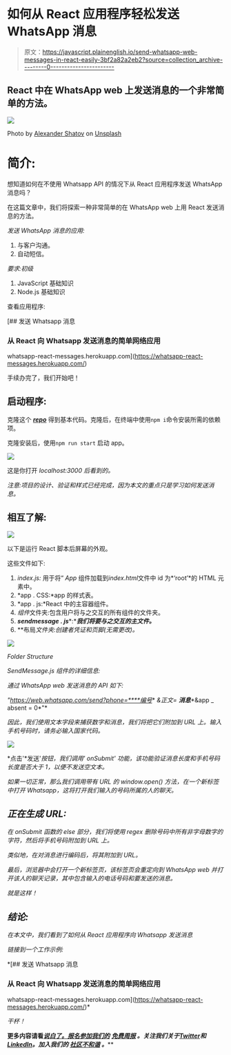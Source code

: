 # 如何从 React 应用程序轻松发送 WhatsApp 消息

> 原文：<https://javascript.plainenglish.io/send-whatsapp-web-messages-in-react-easily-3bf2a82a2eb2?source=collection_archive---------0----------------------->

## React 中在 WhatsApp web 上发送消息的一个非常简单的方法。

![](img/f6c0d18e1c9f5f2c5ca4aa525591c0ad.png)

Photo by [Alexander Shatov](https://unsplash.com/@alexbemore?utm_source=unsplash&utm_medium=referral&utm_content=creditCopyText) on [Unsplash](https://unsplash.com/s/photos/messages?utm_source=unsplash&utm_medium=referral&utm_content=creditCopyText)

# 简介:

想知道如何在不使用 Whatsapp API 的情况下从 React 应用程序发送 WhatsApp 消息吗？

在这篇文章中，我们将探索一种非常简单的在 WhatsApp web 上用 React 发送消息的方法。

*发送 WhatsApp 消息的应用:*

1.  与客户沟通。
2.  自动短信。

*要求:初级*

1.  JavaScript 基础知识
2.  Node.js 基础知识

查看应用程序:

 [## 发送 Whatsapp 消息

### 从 React 向 Whatsapp 发送消息的简单网络应用

whatsapp-react-messages.herokuapp.com](https://whatsapp-react-messages.herokuapp.com/) 

手续办完了，我们开始吧！

## 启动程序:

克隆这个 [***repo***](https://github.com/aunshx/whatsapp-messages-react.git) 得到基本代码。克隆后，在终端中使用`npm i`命令安装所需的依赖项。

克隆安装后，使用`npm run start` 启动 app。

![](img/15241dc157ce73aca39409b087559e15.png)

这是你打开 *localhost:3000 后看到的。*

*注意:项目的设计、验证和样式已经完成，因为本文的重点只是学习如何发送消息。*

## 相互了解:

![](img/fb76bc3510bd8e508ca8cfabb3980c01.png)

以下是运行 React 脚本后屏幕的外观。

这些文件如下:

1.  *index.js:* 用于将“ *App* 组件加载到*index.html*文件中 id 为*‘root’*的 HTML 元素中。
2.  *app . CSS:*app 的样式表。
3.  *app . js:*React 中的主容器组件。
4.  *组件*文件夹:包含用户将与之交互的所有组件的文件夹。
5.  ***sendmessage . js****:****我们将要与之交互的主文件。***
6.  **布局*文件夹:创建者凭证和页脚(无需更改)。*

*![](img/d918f723cd01c9533d9ea711c6bbd3bc.png)*

*Folder Structure*

**SendMessage.js* 组件的详细信息:*

*通过 WhatsApp web 发送消息的 API 如下:*

*"*https://web.whatsapp.com/send?phone=****编号*** *&正文=* ***消息****&app _ absent = 0*"*

*因此，我们使用文本字段来捕获数字和消息，我们将把它们附加到 URL 上。输入手机号码时，请务必输入国家代码。*

*![](img/22d916daaef60612c96ad48898b1ab14.png)*

*点击'*发送'*按钮，我们调用' *onSubmit'* 功能，该功能验证消息长度和手机号码长度是否大于 1，以便不发送空文本。*

*如果一切正常，那么我们调用带有 URL 的 *window.open()* 方法，在一个新标签中打开 Whatsapp，这将打开我们输入的号码所属的人的聊天。*

## *正在生成 URL:*

*在 *onSubmit* 函数的 *else* 部分，我们将使用 regex 删除号码中所有非字母数字的字符，然后将手机号码附加到 URL 上。*

*类似地，在对消息进行编码后，将其附加到 URL。*

*最后，浏览器中会打开一个新标签页，该标签页会重定向到 WhatsApp web 并打开该人的聊天记录，其中包含输入的电话号码和要发送的消息。*

*就是这样！*

## *结论:*

*在本文中，我们看到了如何从 React 应用程序向 Whatsapp 发送消息*

*链接到一个工作示例:*

 *[## 发送 Whatsapp 消息

### 从 React 向 Whatsapp 发送消息的简单网络应用

whatsapp-react-messages.herokuapp.com](https://whatsapp-react-messages.herokuapp.com/)* 

*干杯！*

**更多内容请看**[***说白了。报名参加我们的***](https://plainenglish.io/) **[***免费周报***](http://newsletter.plainenglish.io/) *。关注我们关于*[***Twitter***](https://twitter.com/inPlainEngHQ)*和*[***LinkedIn***](https://www.linkedin.com/company/inplainenglish/)*。加入我们的* [***社区不和谐***](https://discord.gg/GtDtUAvyhW) *。*****